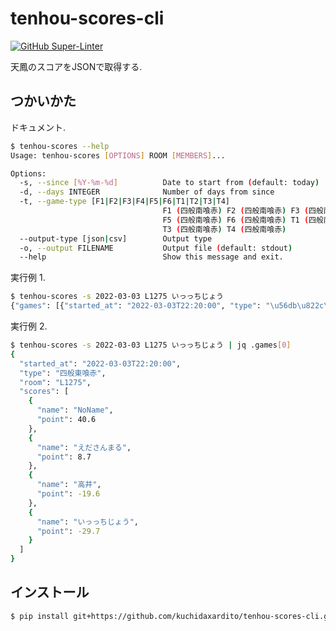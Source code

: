 # tenhou-scores-cli

[![GitHub Super-Linter](https://github.com/kuchidaxardito/tenhou-scores-cli/workflows/Lint%20Code%20Base/badge.svg)](https://github.com/marketplace/actions/super-linter)

天鳳のスコアをJSONで取得する.


## つかいかた

ドキュメント.

```sh
$ tenhou-scores --help
Usage: tenhou-scores [OPTIONS] ROOM [MEMBERS]...

Options:
  -s, --since [%Y-%m-%d]          Date to start from (default: today)
  -d, --days INTEGER              Number of days from since
  -t, --game-type [F1|F2|F3|F4|F5|F6|T1|T2|T3|T4]
                                  F1 (四般南喰赤) F2 (四般南喰赤) F3 (四般南喰赤) F4 (四般南喰赤)
                                  F5 (四般南喰赤) F6 (四般南喰赤) T1 (四般南喰赤) T2 (四般南喰赤)
                                  T3 (四般南喰赤) T4 (四般南喰赤)
  --output-type [json|csv]        Output type
  -o, --output FILENAME           Output file (default: stdout)
  --help                          Show this message and exit.
```

実行例 1.

```sh
$ tenhou-scores -s 2022-03-03 L1275 いっっちじょう
{"games": [{"started_at": "2022-03-03T22:20:00", "type": "\u56db\u822c\u6771\u55b0\u8d64", ...}]
```

実行例 2.

```sh
$ tenhou-scores -s 2022-03-03 L1275 いっっちじょう | jq .games[0]
{
  "started_at": "2022-03-03T22:20:00",
  "type": "四般東喰赤",
  "room": "L1275",
  "scores": [
    {
      "name": "NoName",
      "point": 40.6
    },
    {
      "name": "えださんまる",
      "point": 8.7
    },
    {
      "name": "高井",
      "point": -19.6
    },
    {
      "name": "いっっちじょう",
      "point": -29.7
    }
  ]
}
```


## インストール

```sh
$ pip install git+https://github.com/kuchidaxardito/tenhou-scores-cli.git@0.1.0
```
